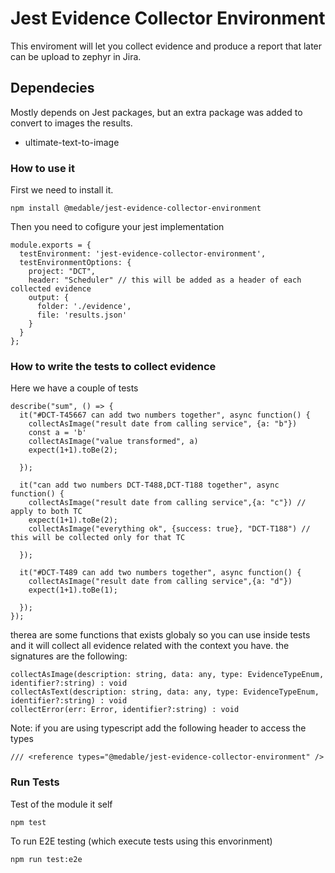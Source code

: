 # Jest Evidence Collector Environment

This enviroment will let you collect evidence and produce a report that later can be upload to zephyr in Jira.

## Dependecies

Mostly depends on Jest packages, but an extra package was added to convert to images the results.

- ultimate-text-to-image

### How to use it

First we need to install it.
```
npm install @medable/jest-evidence-collector-environment
```

Then you need to cofigure your jest implementation
```
module.exports = {
  testEnvironment: 'jest-evidence-collector-environment',
  testEnvironmentOptions: {
    project: "DCT",
    header: "Scheduler" // this will be added as a header of each collected evidence
    output: {
      folder: './evidence',
      file: 'results.json'
    }
  }
};
```

### How to write the tests to collect evidence

Here we have a couple of tests
```
describe("sum", () => {
  it("#DCT-T45667 can add two numbers together", async function() {
    collectAsImage("result date from calling service", {a: "b"})
    const a = 'b'
    collectAsImage("value transformed", a)
    expect(1+1).toBe(2);
    
  });

  it("can add two numbers DCT-T488,DCT-T188 together", async function() {
    collectAsImage("result date from calling service",{a: "c"}) // apply to both TC
    expect(1+1).toBe(2);
    collectAsImage("everything ok", {success: true}, "DCT-T188") // this will be collected only for that TC
    
  });

  it("#DCT-T489 can add two numbers together", async function() {
    collectAsImage("result date from calling service",{a: "d"})
    expect(1+1).toBe(1);
    
  });
});

```

therea are some functions that exists globaly so you can use inside tests and it will collect all evidence related with the context you have.
the signatures are the following:
```
collectAsImage(description: string, data: any, type: EvidenceTypeEnum, identifier?:string) : void
collectAsText(description: string, data: any, type: EvidenceTypeEnum, identifier?:string) : void
collectError(err: Error, identifier?:string) : void
```
Note: if you are using typescript add the following header to access the types
```
/// <reference types="@medable/jest-evidence-collector-environment" />
```

### Run Tests

Test of the module it self

```
npm test
```

To run E2E testing (which execute tests using this envorinment)

```
npm run test:e2e
```